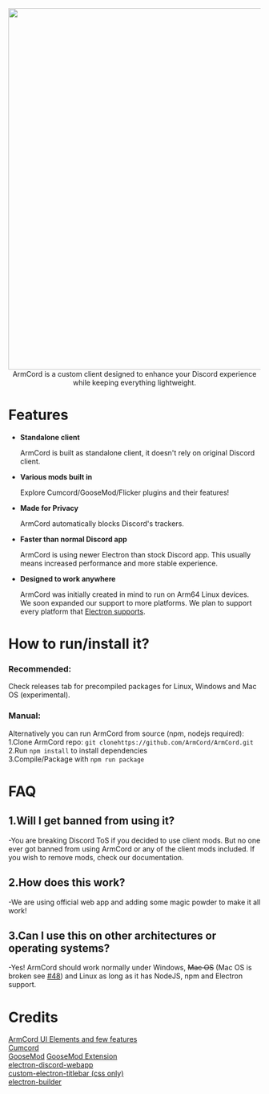 
<div align="center">
<img src="https://armcord.vercel.app/armcord_full_logo.png" width="720">
 <br>ArmCord is a custom client designed to enhance your Discord experience while keeping everything lightweight. 
</div>

# Features

- **Standalone client** 

   ArmCord is built as standalone client, it doesn't rely on original Discord client.


- **Various mods built in**
 
   Explore Cumcord/GooseMod/Flicker plugins and their features!


- **Made for Privacy**

   ArmCord automatically blocks Discord's trackers.


- **Faster than normal Discord app**

   ArmCord is using newer Electron than stock Discord app. This usually means increased performance and more stable experience.


- **Designed to work anywhere**

   ArmCord was initially created in mind to run on Arm64 Linux devices. We soon expanded our support to more platforms. We plan to support every platform that [Electron supports](https://www.electronjs.org/docs/latest/tutorial/support#supported-platforms).
  
# How to run/install it?
### Recommended:
Check releases tab for precompiled packages for Linux, Windows and Mac OS (experimental).   
### Manual:
Alternatively you can run ArmCord from source (npm, nodejs required):    
1.Clone ArmCord repo: `git clonehttps://github.com/ArmCord/ArmCord.git`    
2.Run `npm install` to install dependencies   
3.Compile/Package with `npm run package`    


# FAQ
## 1.Will I get banned from using it?   

 -You are breaking Discord ToS if you decided to use client mods. But no one ever got banned from using ArmCord or any of the client mods included. If you wish to remove mods, check our documentation. 
## 2.How does this work?   

 -We are using official web app and adding some magic powder to make it all work!   
## 3.Can I use this on other architectures or operating systems?

 -Yes! ArmCord should work normally under Windows, ~~Mac OS~~ (Mac OS is broken see [#48](https://github.com/ArmCord/ArmCord/issues/48)) and Linux as long as it has NodeJS, npm and Electron support.   

# Credits
[ArmCord UI Elements and few features](https://github.com/kckarnige)   
[Cumcord](https://github.com/Cumcord/Cumcord)   
[GooseMod](https://github.com/GooseMod/GooseMod) 
[GooseMod Extension](https://github.com/GooseMod/extension)    
[electron-discord-webapp](https://github.com/SpacingBat3/electron-discord-webapp)    
[custom-electron-titlebar (css only)](https://github.com/AlexTorresSk/custom-electron-titlebar)    
[electron-builder](https://electron.build)    

